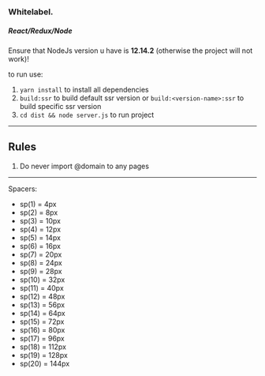 ### Whitelabel.

##### React/Redux/Node

Ensure that NodeJs version u have is **12.14.2** (otherwise the project will not work)!

to run use:

1. `yarn install` to install all dependencies
2. `build:ssr` to build default ssr version or `build:<version-name>:ssr` to build specific ssr version
3. `cd dist && node server.js` to run project

---

## Rules

1. Do never import @domain to any pages

---

Spacers:

- sp(1) = 4px
- sp(2) = 8px
- sp(3) = 10px
- sp(4) = 12px
- sp(5) = 14px
- sp(6) = 16px
- sp(7) = 20px
- sp(8) = 24px
- sp(9) = 28px
- sp(10) = 32px
- sp(11) = 40px
- sp(12) = 48px
- sp(13) = 56px
- sp(14) = 64px
- sp(15) = 72px
- sp(16) = 80px
- sp(17) = 96px
- sp(18) = 112px
- sp(19) = 128px
- sp(20) = 144px
